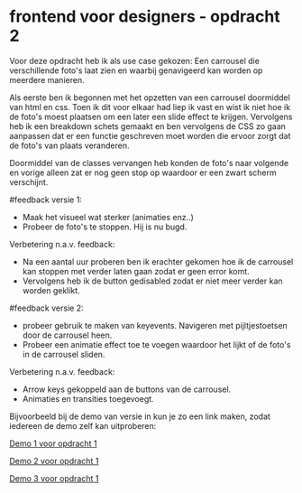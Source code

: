 # frontend voor designers - opdracht 2


Voor deze opdracht heb ik als use case gekozen: Een carrousel die verschillende foto's laat zien en waarbij genavigeerd kan worden op meerdere manieren.

Als eerste ben ik begonnen met het opzetten van een carrousel doormiddel van html en css. Toen ik dit voor elkaar had liep ik vast en wist ik niet hoe ik de foto's moest plaatsen om een later een slide effect te krijgen. Vervolgens heb ik een breakdown schets gemaakt en ben vervolgens de CSS zo gaan aanpassen dat er een functie geschreven moet worden die ervoor zorgt dat de foto's van plaats veranderen.

Doormiddel van de classes vervangen heb konden de foto's naar volgende en vorige alleen zat er nog geen stop op waardoor er een zwart scherm verschijnt.

#feedback versie 1:
- Maak het visueel wat sterker (animaties enz..)
- Probeer de foto's te stoppen. Hij is nu bugd.


Verbetering n.a.v. feedback:
- Na een aantal uur proberen ben ik erachter gekomen hoe ik de carrousel kan stoppen met verder laten gaan zodat er geen error komt.
- Vervolgens heb ik de button gedisabled zodat er niet meer verder kan worden geklikt.


#feedback versie 2:
- probeer gebruik te maken van keyevents. Navigeren met pijltjestoetsen door de carrousel heen.
- Probeer een animatie effect toe te voegen waardoor het lijkt of de foto's in de carrousel sliden.

Verbetering n.a.v. feedback:
- Arrow keys gekoppeld aan de buttons van de carrousel.
- Animaties en transities toegevoegt.


Bijvoorbeeld bij de demo van versie in kun je zo een link maken, zodat iedereen de demo zelf kan uitproberen:

[Demo 1 voor opdracht 1](https://wesselvan.github.io/frontendvoordesigners/opdracht2/v1/index.html)

[Demo 2 voor opdracht 1](https://wesselvan.github.io/frontendvoordesigners/opdracht2/v2/index.html)

[Demo 3 voor opdracht 1](https://wesselvan.github.io/frontendvoordesigners/opdracht2/v3/index.html)
